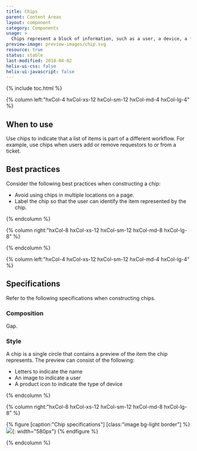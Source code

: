 ```yaml
---
title: Chips
parent: Content Areas
layout: component
category: Components
usage: >
  Chips represent a block of information, such as a user, a device, a filter term, or metadata. Chips provide the user with a visual understanding of the information, and the ability to interact with it. Contact information and tags are common types of chips.
preview-image: preview-images/chip.svg
resource: true
status: stable
last-modified: 2018-04-02
helix-ui-css: false
helix-ui-javascript: false
---
```


{% include toc.html %}

<section class="static-section" markdown="1">

<div class="hxRow" markdown="1">

{% column left:"hxCol-4 hxCol-xs-12 hxCol-sm-12 hxCol-md-4 hxCol-lg-4" %}

## When to use

Use chips to indicate that a list of items is part of a different workflow. For example, use chips when users add or remove requestors to or from a ticket.

## Best practices

Consider the following best practices when constructing a chip:

- Avoid using chips in multiple locations on a page.
- Label the chip so that the user can identify the item represented by the chip.

{% endcolumn %}

{% column right:"hxCol-8 hxCol-xs-12 hxCol-sm-12 hxCol-md-8 hxCol-lg-8" %}

{% endcolumn %}

</div>

</section>

<section class="static-section" markdown="1">

<div class="hxRow" markdown="1">

{% column left:"hxCol-4 hxCol-xs-12 hxCol-sm-12 hxCol-md-4 hxCol-lg-4" %}


## Specifications
Refer to the following specifications when constructing chips.

### Composition
Gap.

### Style

A chip is a single circle that contains a preview of the item the chip represents. The preview can consist of the following:

- Letters to indicate the name
- An image to indicate a user
- A product icon to indicate the type of device

{% endcolumn %}

{% column right:"hxCol-8 hxCol-xs-12 hxCol-sm-12 hxCol-md-8 hxCol-lg-8" %}

{% figure [caption:"Chip specifications"] [class:"image bg-light border"] %}
![]({{site.url}}/assets/images/components/content-areas/chips/chips-default.png){: width="580px"}
{% endfigure %}

{% endcolumn %}

</div>

</section>
